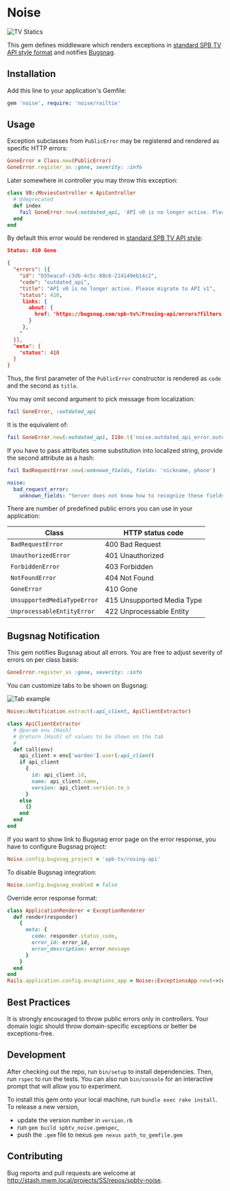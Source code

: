 # Noise

![TV Statics](https://habrastorage.org/files/6ca/008/f52/6ca008f5290043daa94f705da21b6c6a.jpg)

This gem defines middleware which renders exceptions in [standard SPB TV API style format](http://doc.dev.spbtv.com/rosing/client_api_overview.html#errors)
and notifies [Bugsnag](http://bugsnag.com).

## Installation

Add this line to your application's Gemfile:

```ruby
gem 'noise', require: 'noise/railtie'
```

## Usage

Exception subclasses from `PublicError` may be registered and rendered as specific HTTP errors:

```ruby
GoneError = Class.new(PublicError)
GoneError.register_as :gone, severity: :info
```

Later somewhere in controller you may throw this exception:

```ruby
class V0::MoviesController < ApiController
  # @deprecated
  def index
    fail GoneError.new(:outdated_api, 'API v0 is no longer active. Please migrate to API v1'
  end
end
```

By default this error would be rendered in [standard SPB TV API style](http://doc.dev.spbtv.com/rosing/client_api_overview.html#errors):


```json
Status: 410 Gone

{
  "errors": [{
    "id": "b55eacaf-c3db-4c5c-80c6-214149eb14c2",
    "code": "outdated_api",
    "title": "API v0 is no longer active. Please migrate to API v1",
    "status": 410,
     links: {
       about: {
         href: 'https://bugsnag.com/spb-tv%2Frosing-api/errors?filters[event.since][]=30d&filters[error.status][]=open&filters[event.message][]=unknown%20error&filters[event.class][]=OutdatedApiError'
       }
     },
    "
  }],
  "meta": {
    "status": 410
  }
}
```

Thus, the first parameter of the `PublicError` constructor is rendered as `code` and the second as `title`.

You may omit second argument to pick message from localization:

```ruby
fail GoneError, :outdated_api
```

It is the equivalent of:

```ruby
fail GoneError.new(:outdated_api, I18n.t('noise.outdated_api_error.outdated_api'))
```

If you have to pass attributes some substitution into localized string, provide the second attribute as a hash:

```ruby
fail BadRequestError.new(:unknown_fields, fields: 'nickname, phone')
```

```yaml
noise:
  bad_request_error:
    unknown_fields: "Server does not know how to recognize these fields: %{fields}"
```

There are number of predefined public errors you can use in your application:

Class                      | HTTP status code
---------------------------|------------------------------
`BadRequestError`          | 400 Bad Request
`UnauthorizedError`        | 401 Unauthorized
`ForbiddenError`           | 403 Forbidden
`NotFoundError`            | 404 Not Found
`GoneError`                | 410 Gone
`UnsupportedMediaTypeError`| 415 Unsupported Media Type
`UnprocessableEntityError` | 422 Unprocessable Entity

## Bugsnag Notification

This gem notifies Bugsnag about all errors. You are free to adjust severity of errors on per class basis:

```ruby
GoneError.register_as :gone, severity: :info
```

You can customize tabs to be shown on Bugsnag:

![Tab example](https://habrastorage.org/files/bd4/290/75c/bd429075c2604eeaa7ef39ae75fbffe2.png)

```ruby
Noise::Notification.extract(:api_client, ApiClientExtractor)

class ApiClientExtractor
  # @param env [Hash]
  # @return [Hash] of values to be shown on the tab
  #
  def call(env)
    api_client = env['warden'].user(:api_client)
    if api_client
      {
        id: api_client.id,
        name: api_client.name,
        version: api_client.version.to_s
      }
    else
      {}
    end
  end
end
```

If you want to show link to Bugsnag error page on the error response, you have to configure Bugsnag project:

```ruby
Noise.config.bugsnag_project = 'spb-tv/rosing-api'
```

To disable Bugsnag integration:

```ruby
Noise.config.bugsnag_enabled = false
```

Override error response format:

```ruby
class ApplicationRenderer < ExceptionRenderer
  def render(responder)
    {
      meta: {
        code: responder.status_code,
        error_id: error_id,
        error_description: error.message
      }
    }
  end
end
Rails.application.config.exceptions_app = Noise::ExceptionsApp.new(->(env) { ApplicationRenderer.new(env) })
```

## Best Practices

It is strongly encouraged to throw public errors only in controllers. Your domain logic should throw domain-specific exceptions
or better be exceptions-free.

## Development

After checking out the repo, run `bin/setup` to install dependencies. Then, run `rspec` to run the tests. You can also run `bin/console` for an interactive prompt that will allow you to experiment.

To install this gem onto your local machine, run `bundle exec rake install`.
To release a new version,

* update the version number in `version.rb`
* run `gem build spbtv_noise.gemspec`,
* push the `.gem` file to nexus `gem nexus path_to_gemfile.gem`

## Contributing

Bug reports and pull requests are welcome at http://stash.mwm.local/projects/SS/repos/spbtv-noise.


